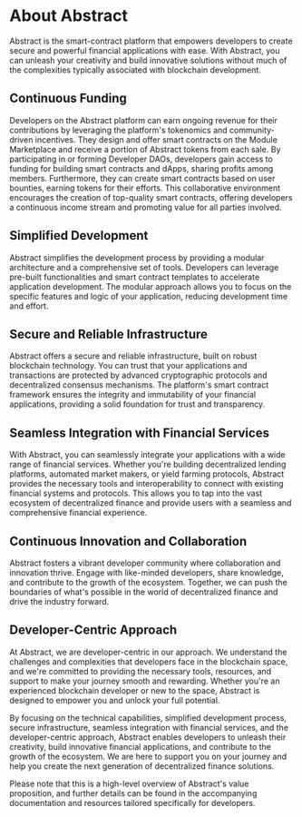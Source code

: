 # About Abstract

Abstract is the smart-contract platform that empowers developers to create secure and powerful financial applications with ease. With Abstract, you can unleash your creativity and build innovative solutions without much of the complexities typically associated with blockchain development.

## Continuous Funding

Developers on the Abstract platform can earn ongoing revenue for their contributions by leveraging the platform's tokenomics and community-driven incentives. They design and offer smart contracts on the Module Marketplace and receive a portion of Abstract tokens from each sale. By participating in or forming Developer DAOs, developers gain access to funding for building smart contracts and dApps, sharing profits among members. Furthermore, they can create smart contracts based on user bounties, earning tokens for their efforts. This collaborative environment encourages the creation of top-quality smart contracts, offering developers a continuous income stream and promoting value for all parties involved.

## Simplified Development

Abstract simplifies the development process by providing a modular architecture and a comprehensive set of tools. Developers can leverage pre-built functionalities and smart contract templates to accelerate application development. The modular approach allows you to focus on the specific features and logic of your application, reducing development time and effort.

## Secure and Reliable Infrastructure

Abstract offers a secure and reliable infrastructure, built on robust blockchain technology. You can trust that your applications and transactions are protected by advanced cryptographic protocols and decentralized consensus mechanisms. The platform's smart contract framework ensures the integrity and immutability of your financial applications, providing a solid foundation for trust and transparency.

## Seamless Integration with Financial Services

With Abstract, you can seamlessly integrate your applications with a wide range of financial services. Whether you're building decentralized lending platforms, automated market makers, or yield farming protocols, Abstract provides the necessary tools and interoperability to connect with existing financial systems and protocols. This allows you to tap into the vast ecosystem of decentralized finance and provide users with a seamless and comprehensive financial experience.

## Continuous Innovation and Collaboration

Abstract fosters a vibrant developer community where collaboration and innovation thrive. Engage with like-minded developers, share knowledge, and contribute to the growth of the ecosystem. Together, we can push the boundaries of what's possible in the world of decentralized finance and drive the industry forward.

## Developer-Centric Approach

At Abstract, we are developer-centric in our approach. We understand the challenges and complexities that developers face in the blockchain space, and we're committed to providing the necessary tools, resources, and support to make your journey smooth and rewarding. Whether you're an experienced blockchain developer or new to the space, Abstract is designed to empower you and unlock your full potential.

By focusing on the technical capabilities, simplified development process, secure infrastructure, seamless integration with financial services, and the developer-centric approach, Abstract enables developers to unleash their creativity, build innovative financial applications, and contribute to the growth of the ecosystem. We are here to support you on your journey and help you create the next generation of decentralized finance solutions.

Please note that this is a high-level overview of Abstract's value proposition, and further details can be found in the accompanying documentation and resources tailored specifically for developers.
